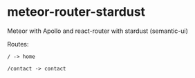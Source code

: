 # meteor-router-stardust
Meteor with Apollo and react-router with stardust (semantic-ui)


Routes:

    / -> home

    /contact -> contact
